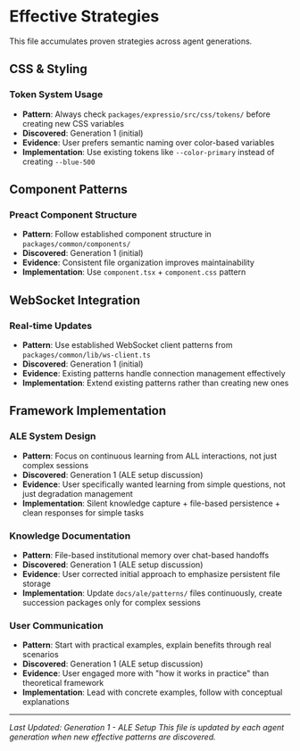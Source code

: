 # Effective Strategies

This file accumulates proven strategies across agent generations.

## CSS & Styling

### Token System Usage
- **Pattern**: Always check `packages/expressio/src/css/tokens/` before creating new CSS variables
- **Discovered**: Generation 1 (initial)
- **Evidence**: User prefers semantic naming over color-based variables
- **Implementation**: Use existing tokens like `--color-primary` instead of creating `--blue-500`

## Component Patterns

### Preact Component Structure
- **Pattern**: Follow established component structure in `packages/common/components/`
- **Discovered**: Generation 1 (initial)
- **Evidence**: Consistent file organization improves maintainability
- **Implementation**: Use `component.tsx` + `component.css` pattern

## WebSocket Integration

### Real-time Updates
- **Pattern**: Use established WebSocket client patterns from `packages/common/lib/ws-client.ts`
- **Discovered**: Generation 1 (initial)
- **Evidence**: Existing patterns handle connection management effectively
- **Implementation**: Extend existing patterns rather than creating new ones

## Framework Implementation

### ALE System Design
- **Pattern**: Focus on continuous learning from ALL interactions, not just complex sessions
- **Discovered**: Generation 1 (ALE setup discussion)
- **Evidence**: User specifically wanted learning from simple questions, not just degradation management
- **Implementation**: Silent knowledge capture + file-based persistence + clean responses for simple tasks

### Knowledge Documentation
- **Pattern**: File-based institutional memory over chat-based handoffs
- **Discovered**: Generation 1 (ALE setup discussion)
- **Evidence**: User corrected initial approach to emphasize persistent file storage
- **Implementation**: Update `docs/ale/patterns/` files continuously, create succession packages only for complex sessions

### User Communication
- **Pattern**: Start with practical examples, explain benefits through real scenarios
- **Discovered**: Generation 1 (ALE setup discussion)
- **Evidence**: User engaged more with "how it works in practice" than theoretical framework
- **Implementation**: Lead with concrete examples, follow with conceptual explanations

---

*Last Updated: Generation 1 - ALE Setup*
*This file is updated by each agent generation when new effective patterns are discovered.*